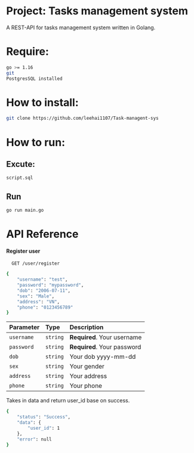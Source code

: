 
# Project: Tasks management system
A REST-API for tasks management system written in Golang.
# Require:
```bash
go >= 1.16
git 
PostgresSQL installed
```

# How to install:
```bash
git clone https://github.com/leehai1107/Task-managent-sys
```
# How to run:
## Excute:
```bash
script.sql
```
## Run
```bash
go run main.go
```

# API Reference

#### Register user

```http
  GET /user/register
```
```bash
{
    "username": "test",
    "password": "mypassword",
    "dob": "2006-07-11",
    "sex": "Male",
    "address": "VN",
    "phone": "0123456789"
}
```

| Parameter  | Type     | Description                |
| :--------- | :------- | :------------------------- |
| `username` | `string` | **Required**. Your username|
| `password` | `string` | **Required**. Your password|
|   `dob`    | `string` | Your dob yyyy-mm-dd        |
|   `sex`    | `string` | Your gender                |
|  `address` | `string` | Your address               |
|  `phone`   | `string` | Your phone                 |

Takes in data and return user_id base on success.
```bash
{
    "status": "Success",
    "data": {
        "user_id": 1
    },
    "error": null
}
```




